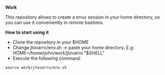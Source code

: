 **Work**

This repository allows to create a tmux session in your home directory, so you can use it conveniently in remote bastions.

**How to start using it**

- Clone the repository in your $HOME
- Change jtovarro/env.sh -> paste your home directory. E.g: HOME=/home/john/work/jtovarro "$SHELL"
- Execute the following command:
```
source work/jtovarro/env.sh
```
